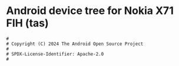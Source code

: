 # Android device tree for Nokia X71 FIH (tas)

```
#
# Copyright (C) 2024 The Android Open Source Project
#
# SPDX-License-Identifier: Apache-2.0
#
```
